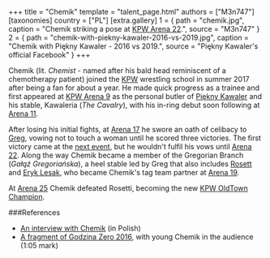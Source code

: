 +++
title = "Chemik"
template = "talent_page.html"
authors = ["M3n747"]
[taxonomies]
country = ["PL"]
[extra.gallery]
1 = { path = "chemik.jpg", caption = "Chemik striking a pose at [KPW Arena 22](@/e/kpw/2023-05-19-kpw-arena-22.md).", source = "M3n747" }
2 = { path = "chemik-with-piekny-kawaler-2016-vs-2019.jpg", caption = "Chemik with Piękny Kawaler - 2016 vs 2019.", source = "Piękny Kawaler's official Facebook" }
+++

Chemik (lit. _Chemist_ - named after his bald head reminiscent of a chemotherapy patient) joined the [KPW](@/o/kpw.md) wrestling school in summer 2017 after being a fan for about a year. He made quick progress as a trainee and first appeared at [KPW Arena 9](@/e/kpw/2018-03-10-kpw-arena-9-na-krawedzi.md) as the personal butler of [Piękny Kawaler](@/w/piekny-kawaler.md) and his stable, Kawaleria (_The Cavalry_), with his in-ring debut soon following at [Arena 11](@/e/kpw/2018-11-03-kpw-arena-11-podwojne-zagrozenie.md).

After losing his initial fights, at [Arena 17](2021-08-21-kpw-arena-17-odrodzenie.md) he swore an oath of celibacy to [Greg](@/w/greg.md), vowing not to touch a woman until he scored three victories. The first victory came at the [next event](@/e/kpw/2022-03-18-kpw-arena-18-powrot-do-przyszlosci.md), but he wouldn't fulfil his vows until [Arena 22](@/e/kpw/2023-05-19-kpw-arena-22.md). Along the way Chemik became a member of the Gregorian Branch (_Gałąź Gregoriańska_), a heel stable led by Greg that also includes [Rosett](@/w/rosetti.md) and [Eryk Lesak](@/w/eryk-lesak.md), who became Chemik's tag team partner at [Arena 19](@/e/kpw/2022-06-10-kpw-arena-19-oko-za-oko.md).

At [Arena 25](@/e/kpw/2024-05-17-kpw-arena-25.md) Chemik defeated Rosetti, becoming the new [KPW OldTown Champion](@/c/kpw-old-town-championship.md).


###References
* [An interview with Chemik](https://www.youtube.com/watch?v=K7J0zvAK264) (in Polish)
* [A fragment of Godzina Zero 2016](https://youtu.be/wmAyKa51clM?si=2YCEPHWYSpdoTR3a&t=65), with young Chemik in the audience (1:05 mark)

<!-- None of the above was true. A gentle and caring young man with an artistic soul, Chemik enjoys casual strolls through the countryside with his five puppies, winemaking and the works of the greatest of Claudes: Debussy and Monet. He decided to become a professional wrestler when a friend of his mentioned in passing how the young man would never fit in such an uncouth world of needless brutality, unbecoming of a delicate lover of fine arts. Always eager for a challenge, Chemik enrolled in the KPW School of Manhandling and rose to the highest echelons in a record time, surprising even the most experienced of veteras. -->